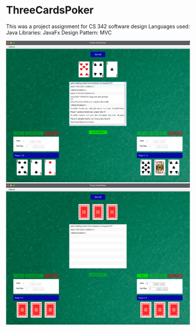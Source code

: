 # ThreeCardsPoker

<p>
  This was a project assignment for CS 342 software design
  Languages used: Java
  Libraries: JavaFx
  Design Pattern: MVC
</p>



<img src="/game-screenshot-1.png?raw=true" alt="screenshot of game-play" width="700" height="auto">

<img src="/game-screenshot-2.png?raw=true" alt="screenshot of game-play" width="700" height="auto">

